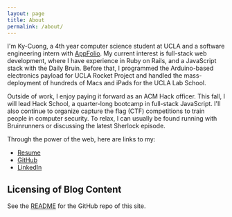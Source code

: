 ```yaml
---
layout: page
title: About
permalink: /about/
---
```


I'm Ky-Cuong, a 4th year computer science student at UCLA and a
software engineering intern with [AppFolio](http://www.appfolioinc.com/).
My current interest is full-stack web development, where I have experience in
Ruby on Rails, and a JavaScript stack with the Daily Bruin. Before that, I
programmed the Arduino-based electronics payload for UCLA Rocket Project and
handled the mass-deployment of hundreds of Macs and iPads for the UCLA Lab
School.

Outside of work, I enjoy paying it forward as an ACM Hack officer. This fall, I will lead Hack School, a quarter-long bootcamp in full-stack JavaScript. I'll also continue to organize capture the flag (CTF) competitions to train people in computer security. To relax, I can usually be found running with Bruinrunners or discussing the latest Sherlock episode.

Through the power of the web, here are links to my: 

* [Resume](/Ky-Cuong.pdf)
* [GitHub](https://github.com/KyCodeHuynh)
* [LinkedIn](https://www.linkedin.com/in/kycuong)


## Licensing of Blog Content

See the [README](https://github.com/KyCodeHuynh/kycodehuynh.github.io/blob/master/README.md) for the GitHub repo of this site.